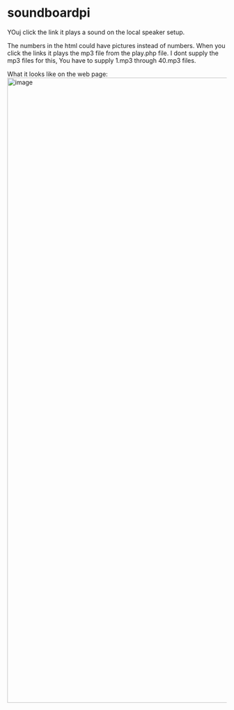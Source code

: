 # soundboardpi

YOuj click the link it plays a sound on the local speaker setup. 

The numbers in the html could have pictures instead of numbers. When you click the links it plays the mp3 file from the play.php file. I dont supply the mp3 files for this, You have to supply 1.mp3 through 40.mp3 files. 

What it looks like on the web page:
<img width="1434" alt="image" src="https://github.com/ugotapi/soundboardpi/assets/14945441/1417ee2c-522d-4bbb-9f41-a742de8ca3e8">
